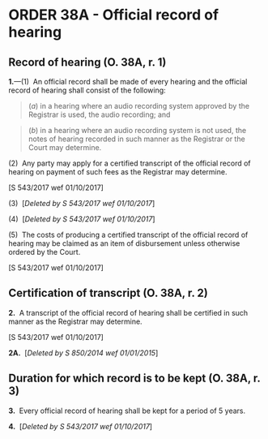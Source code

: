 # ORDER 38A - Official record of hearing

## Record of hearing (O. 38A, r. 1)

**1.**—(1)  An official record shall be made of every hearing and the official record of hearing shall consist of the following:

>(_a_) in a hearing where an audio recording system approved by the Registrar is used, the audio recording; and

>(_b_) in a hearing where an audio recording system is not used, the notes of hearing recorded in such manner as the Registrar or the Court may determine.



(2)  Any party may apply for a certified transcript of the official record of hearing on payment of such fees as the Registrar may determine.  
<div class="amendNote">[S 543/2017 wef 01/10/2017]</div>

(3)  [_Deleted by S 543/2017 wef 01/10/2017_]

(4)  [_Deleted by S 543/2017 wef 01/10/2017_]



(5)  The costs of producing a certified transcript of the official record of hearing may be claimed as an item of disbursement unless otherwise ordered by the Court.  
<div class="amendNote">[S 543/2017 wef 01/10/2017]</div>

## Certification of transcript (O. 38A, r. 2)

**2.**  A transcript of the official record of hearing shall be certified in such manner as the Registrar may determine.

<div class="amendNote">[S 543/2017 wef 01/10/2017]</div>

**2A.**  \[_Deleted by S 850/2014 wef 01/01/2015_\]

## Duration for which record is to be kept (O. 38A, r. 3)

**3.**  Every official record of hearing shall be kept for a period of 5 years.

**4.**  \[_Deleted by S 543/2017 wef 01/10/2017_\]
